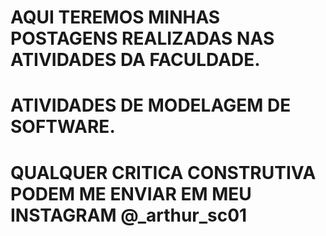 # AQUI TEREMOS MINHAS POSTAGENS REALIZADAS NAS ATIVIDADES DA FACULDADE.
# ATIVIDADES DE MODELAGEM DE SOFTWARE.
# QUALQUER CRITICA CONSTRUTIVA PODEM ME ENVIAR EM MEU INSTAGRAM @_arthur_sc01
